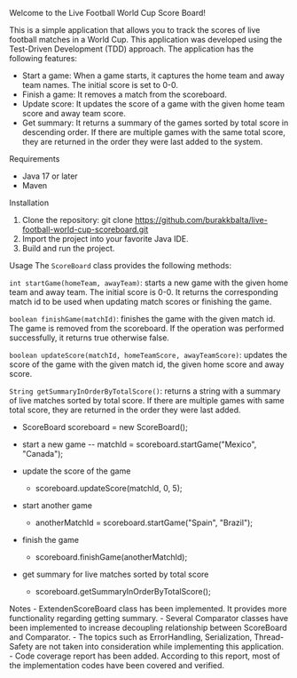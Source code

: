 Welcome to the Live Football World Cup Score Board!

This is a simple application that allows you to track the scores of live football matches in a World Cup.
This application was developed using the Test-Driven Development (TDD) approach. 
The application has the following features:

  - Start a game: When a game starts, it captures the home team and away team names. The initial score is set to 0-0.
  - Finish a game: It removes a match from the scoreboard.
  - Update score: It updates the score of a game with the given home team score and away team score.
  - Get summary: It returns a summary of the games sorted by total score in descending order. 
    If there are multiple games with the same total score, they are returned in the order they were last added to the system.
    
Requirements
  - Java 17 or later
  - Maven

Installation
  1. Clone the repository:
    git clone https://github.com/burakkbalta/live-football-world-cup-scoreboard.git
  2. Import the project into your favorite Java IDE.
  3. Build and run the project.

Usage
  The `ScoreBoard` class provides the following methods:

  `int startGame(homeTeam, awayTeam)`: starts a new game with the given home team and away team. The initial score is 0-0.
    It returns the corresponding match id to be used when updating match scores or finishing the game.

  `boolean finishGame(matchId)`: finishes the game with the given match id. The game is removed from the scoreboard.
    If the operation was performed successfully, it returns true otherwise false.

  `boolean updateScore(matchId, homeTeamScore, awayTeamScore)`: updates the score of the game with the given match id, the given home score and away score.

  `String getSummaryInOrderByTotalScore()`: returns a string with a summary of live matches sorted by total score.
    If there are multiple games with same total score, they are returned in the order they were last added.

  - ScoreBoard scoreboard = new ScoreBoard();

  - start a new game 
  -- matchId = scoreboard.startGame("Mexico", "Canada");

  - update the score of the game 
    - scoreboard.updateScore(matchId, 0, 5);

  - start another game 
    - anotherMatchId = scoreboard.startGame("Spain", "Brazil");

  - finish the game 
    - scoreboard.finishGame(anotherMatchId);

  - get summary for live matches sorted by total score 
    - scoreboard.getSummaryInOrderByTotalScore();

Notes 
      - ExtendenScoreBoard class has been implemented. It provides more functionality regarding getting summary. 
      - Several Comparator classes have been implemented to increase decoupling relationship between ScoreBoard and Comparator. 
      - The topics such as ErrorHandling, Serialization, Thread-Safety are not taken into consideration while implementing this application. 
      - Code coverage report has been added. According to this report, most of the implementation codes have been covered and verified. 


   